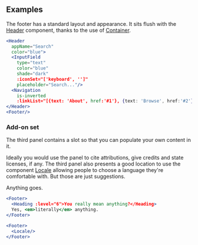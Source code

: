 ## Examples

The footer has a standard layout and appearance. It sits flush with the 
[Header](#/Patterns/Header) component, thanks to the use of 
[Container](#/Layouts/Container).

```jsx { "props": { "className": "contain-content" } }
<Header 
  appName="Search" 
  color="blue">
  <InputField
    type="text"
    color="blue"
    shade="dark"
    :iconSet="['keyboard', '']"
    placeholder="Search..."/>
  <Navigation
    is-inverted
    :linkList="[{text: 'About', href:'#1'}, {text: 'Browse', href:'#2'}, {text: 'Feedback', href:'#3'}]"/>
</Header>
<Footer/>
```

### Add-on set

The third panel contains a slot so that you can populate your own content in it.

Ideally you would use the panel to cite attributions, give credits and state 
licenses, if any. The third panel also presents a good location to use the 
component [Locale](#/Patterns/Locale) allowing people to choose a language 
they're comfortable with. But those are just suggestions.

Anything goes.

```jsx { "props": { "className": "contain-content" } }
<Footer>
  <Heading :level="6">You really mean anything?</Heading>
  Yes, <em>literally</em> anything.
</Footer>
```

```jsx { "props": { "className": "contain-content" } }
<Footer>
  <Locale/>
</Footer>
```
